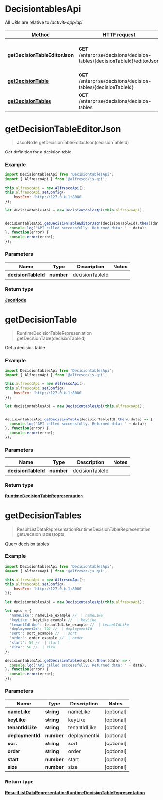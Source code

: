 # DecisiontablesApi

All URIs are relative to */activiti-app/api*

Method | HTTP request | Description
------------- | ------------- | -------------
[**getDecisionTableEditorJson**](DecisiontablesApi.md#getDecisionTableEditorJson) | **GET** /enterprise/decisions/decision-tables/{decisionTableId}/editorJson | Get definition for a decision table
[**getDecisionTable**](DecisiontablesApi.md#getDecisionTable) | **GET** /enterprise/decisions/decision-tables/{decisionTableId} | Get a decision table
[**getDecisionTables**](DecisiontablesApi.md#getDecisionTables) | **GET** /enterprise/decisions/decision-tables | Query decision tables


<a name="getDecisionTableEditorJson"></a>
# **getDecisionTableEditorJson**
> JsonNode getDecisionTableEditorJson(decisionTableId)

Get definition for a decision table

### Example
```javascript
import DecisiontablesApi from 'DecisiontablesApi';
import { AlfrescoApi } from '@alfresco/js-api';

this.alfrescoApi = new AlfrescoApi();
this.alfrescoApi.setConfig({
    hostEcm: 'http://127.0.0.1:8080'
});

let decisiontablesApi = new DecisiontablesApi(this.alfrescoApi);


decisiontablesApi.getDecisionTableEditorJson(decisionTableId).then((data) => {
  console.log('API called successfully. Returned data: ' + data);
}, function(error) {
  console.error(error);
});

```

### Parameters

Name | Type | Description  | Notes
------------- | ------------- | ------------- | -------------
 **decisionTableId** | **number**| decisionTableId | 

### Return type

[**JsonNode**](JsonNode.md)

<a name="getDecisionTable"></a>
# **getDecisionTable**
> RuntimeDecisionTableRepresentation getDecisionTable(decisionTableId)

Get a decision table

### Example
```javascript
import DecisiontablesApi from 'DecisiontablesApi';
import { AlfrescoApi } from '@alfresco/js-api';

this.alfrescoApi = new AlfrescoApi();
this.alfrescoApi.setConfig({
    hostEcm: 'http://127.0.0.1:8080'
});

let decisiontablesApi = new DecisiontablesApi(this.alfrescoApi);


decisiontablesApi.getDecisionTable(decisionTableId).then((data) => {
  console.log('API called successfully. Returned data: ' + data);
}, function(error) {
  console.error(error);
});

```

### Parameters

Name | Type | Description  | Notes
------------- | ------------- | ------------- | -------------
 **decisionTableId** | **number**| decisionTableId | 

### Return type

[**RuntimeDecisionTableRepresentation**](RuntimeDecisionTableRepresentation.md)

<a name="getDecisionTables"></a>
# **getDecisionTables**
> ResultListDataRepresentationRuntimeDecisionTableRepresentation getDecisionTables(opts)

Query decision tables

### Example
```javascript
import DecisiontablesApi from 'DecisiontablesApi';
import { AlfrescoApi } from '@alfresco/js-api';

this.alfrescoApi = new AlfrescoApi();
this.alfrescoApi.setConfig({
    hostEcm: 'http://127.0.0.1:8080'
});

let decisiontablesApi = new DecisiontablesApi(this.alfrescoApi);

let opts = { 
  'nameLike': nameLike_example //  | nameLike
  'keyLike': keyLike_example //  | keyLike
  'tenantIdLike': tenantIdLike_example //  | tenantIdLike
  'deploymentId': 789 //  | deploymentId
  'sort': sort_example //  | sort
  'order': order_example //  | order
  'start': 56 //  | start
  'size': 56 //  | size
};

decisiontablesApi.getDecisionTables(opts).then((data) => {
  console.log('API called successfully. Returned data: ' + data);
}, function(error) {
  console.error(error);
});

```

### Parameters

Name | Type | Description  | Notes
------------- | ------------- | ------------- | -------------
 **nameLike** | **string**| nameLike | [optional] 
 **keyLike** | **string**| keyLike | [optional] 
 **tenantIdLike** | **string**| tenantIdLike | [optional] 
 **deploymentId** | **number**| deploymentId | [optional] 
 **sort** | **string**| sort | [optional] 
 **order** | **string**| order | [optional] 
 **start** | **number**| start | [optional] 
 **size** | **number**| size | [optional] 

### Return type

[**ResultListDataRepresentationRuntimeDecisionTableRepresentation**](ResultListDataRepresentationRuntimeDecisionTableRepresentation.md)

